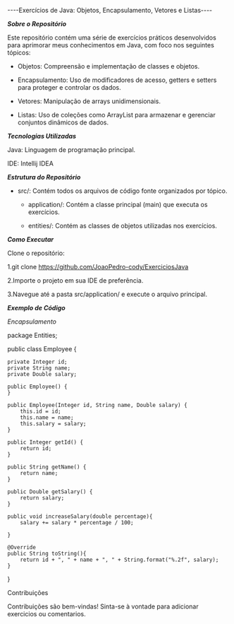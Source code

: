 ----Exercícios de Java: Objetos, Encapsulamento, Vetores e Listas----

***Sobre o Repositório***

Este repositório contém uma série de exercícios práticos desenvolvidos para aprimorar meus conhecimentos em Java, com foco nos seguintes tópicos:

 * Objetos: Compreensão e implementação de classes e objetos.

 * Encapsulamento: Uso de modificadores de acesso, getters e setters para proteger e controlar os dados.

 * Vetores: Manipulação de arrays unidimensionais.

 * Listas: Uso de coleções como ArrayList para armazenar e gerenciar conjuntos dinâmicos de dados.

***Tecnologias Utilizadas***

Java: Linguagem de programação principal.

IDE: Intellij IDEA

***Estrutura do Repositório***

 * src/: Contém todos os arquivos de código fonte organizados por tópico.

   * application/: Contém a classe principal (main) que executa os exercícios.

   * entities/: Contém as classes de objetos utilizadas nos exercícios.
   
***Como Executar***

Clone o repositório:

1.git clone https://github.com/JoaoPedro-cody/ExerciciosJava

2.Importe o projeto em sua IDE de preferência.

3.Navegue até a pasta src/application/ e execute o arquivo principal.

***Exemplo de Código***

*Encapsulamento*

package Entities;

public class Employee {

    private Integer id;
    private String name;
    private Double salary;

    public Employee() {
    }

    public Employee(Integer id, String name, Double salary) {
        this.id = id;
        this.name = name;
        this.salary = salary;
    }

    public Integer getId() {
        return id;
    }

    public String getName() {
        return name;
    }

    public Double getSalary() {
        return salary;
    }

    public void increaseSalary(double percentage){
        salary += salary * percentage / 100;

    }

    @Override
    public String toString(){
        return id + ", " + name + ", " + String.format("%.2f", salary);
    }

}

Contribuições

Contribuições são bem-vindas! Sinta-se à vontade para adicionar exercicios ou comentarios.



